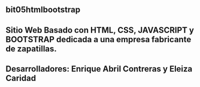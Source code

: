 ## bit05htmlbootstrap

## Sitio Web Basado con HTML, CSS, JAVASCRIPT y BOOTSTRAP dedicada a una empresa fabricante de zapatillas.

##  Desarrolladores: Enrique Abril Contreras y Eleiza Caridad
